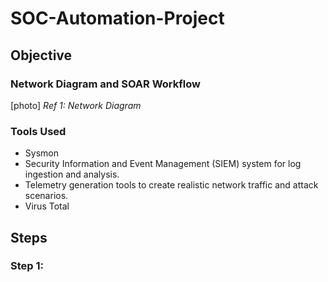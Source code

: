 # SOC-Automation-Project

## Objective


### Network Diagram and SOAR Workflow

[photo]
*Ref 1: Network Diagram*

### Tools Used

- Sysmon
- Security Information and Event Management (SIEM) system for log ingestion and analysis.
- Telemetry generation tools to create realistic network traffic and attack scenarios.
- Virus Total

## Steps

### Step 1: 

